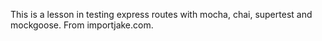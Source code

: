 This is a lesson in testing express routes with mocha, chai, supertest and mockgoose.  From importjake.com.